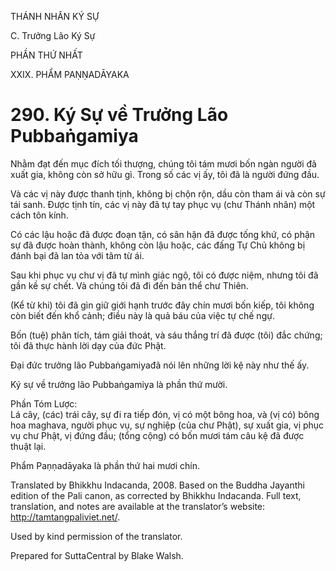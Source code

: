 THÁNH NHÂN KÝ SỰ

C. Trưởng Lão Ký Sự

PHẦN THỨ NHẤT

XXIX. PHẨM PAṆṆADĀYAKA

# 290\. Ký Sự về Trưởng Lão Pubbaṅgamiya

Nhằm đạt đến mục đích tối thượng, chúng tôi tám mươi bốn ngàn người đã xuất gia, không còn sở hữu gì. Trong số các vị ấy, tôi đã là người đứng đầu.

Và các vị này được thanh tịnh, không bị chộn rộn, dầu còn tham ái và còn sự tái sanh. Được tịnh tín, các vị này đã tự tay phục vụ (chư Thánh nhân) một cách tôn kính.

Có các lậu hoặc đã được đoạn tận, có sân hận đã được tống khứ, có phận sự đã được hoàn thành, không còn lậu hoặc, các đấng Tự Chủ không bị đánh bại đã lan tỏa với tâm từ ái.

Sau khi phục vụ chư vị đã tự mình giác ngộ, tôi có được niệm, nhưng tôi đã gần kề sự chết. Và chúng tôi đã đi đến bản thể chư Thiên.

(Kể từ khi) tôi đã gìn giữ giới hạnh trước đây chín mươi bốn kiếp, tôi không còn biết đến khổ cảnh; điều này là quả báu của việc tự chế ngự.

Bốn (tuệ) phân tích, tám giải thoát, và sáu thắng trí đã được (tôi) đắc chứng; tôi đã thực hành lời dạy của đức Phật.

Đại đức trưởng lão Pubbaṅgamiyađã nói lên những lời kệ này như thế ấy.

Ký sự về trưởng lão Pubbaṅgamiya là phần thứ mười.

Phần Tóm Lược:  
Lá cây, (các) trái cây, sự đi ra tiếp đón, vị có một bông hoa, và (vị có) bông hoa maghava, người phục vụ, sự nghiệp (của chư Phật), sự xuất gia, vị phục vụ chư Phật, vị đứng đầu; (tổng cộng) có bốn mươi tám câu kệ đã được thuật lại.

Phẩm Paṇṇadāyaka là phần thứ hai mươi chín.

Translated by Bhikkhu Indacanda, 2008. Based on the Buddha Jayanthi edition of the Pali canon, as corrected by Bhikkhu Indacanda. Full text, translation, and notes are available at the translator’s website: http://tamtangpaliviet.net/.

Used by kind permission of the translator.

Prepared for SuttaCentral by Blake Walsh.